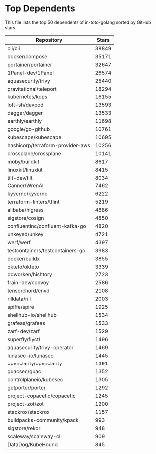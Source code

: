 
# Top Dependents

This file lists the top 50 dependents of in-toto-golang sorted by GitHub stars.

| Repository | Stars |
|------------|-------|
| cli/cli | 38849 |
| docker/compose | 35171 |
| portainer/portainer | 32647 |
| 1Panel-dev/1Panel | 26574 |
| aquasecurity/trivy | 25440 |
| gravitational/teleport | 18294 |
| kubernetes/kops | 16155 |
| loft-sh/devpod | 13593 |
| dagger/dagger | 13533 |
| earthly/earthly | 11698 |
| google/go-github | 10761 |
| kubescape/kubescape | 10695 |
| hashicorp/terraform-provider-aws | 10256 |
| crossplane/crossplane | 10141 |
| moby/buildkit | 8617 |
| linuxkit/linuxkit | 8415 |
| tilt-dev/tilt | 8034 |
| Canner/WrenAI | 7462 |
| kyverno/kyverno | 6222 |
| terraform-linters/tflint | 5219 |
| alibaba/higress | 4886 |
| sigstore/cosign | 4850 |
| confluentinc/confluent-kafka-go | 4820 |
| unkeyed/unkey | 4721 |
| werf/werf | 4397 |
| testcontainers/testcontainers-go | 3983 |
| docker/buildx | 3855 |
| okteto/okteto | 3339 |
| ddworken/hishtory | 2723 |
| frain-dev/convoy | 2586 |
| tensorchord/envd | 2108 |
| rilldata/rill | 2003 |
| spiffe/spire | 1925 |
| shellhub-io/shellhub | 1534 |
| grafeas/grafeas | 1533 |
| zarf-dev/zarf | 1529 |
| superfly/flyctl | 1496 |
| aquasecurity/trivy-operator | 1469 |
| lunasec-io/lunasec | 1445 |
| openclarity/openclarity | 1391 |
| guacsec/guac | 1352 |
| controlplaneio/kubesec | 1305 |
| getporter/porter | 1292 |
| project-copacetic/copacetic | 1245 |
| project-zot/zot | 1200 |
| stackrox/stackrox | 1157 |
| buildpacks-community/kpack | 993 |
| sigstore/rekor | 948 |
| scaleway/scaleway-cli | 909 |
| DataDog/KubeHound | 845 |
